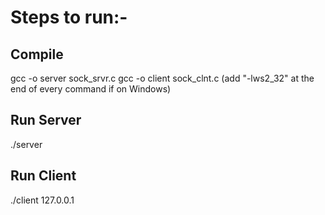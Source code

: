 # Steps to run:-

## Compile
gcc -o server sock_srvr.c
gcc -o client sock_clnt.c
(add "-lws2_32" at the end of every command if on Windows)

## Run Server
./server

## Run Client
./client 127.0.0.1
